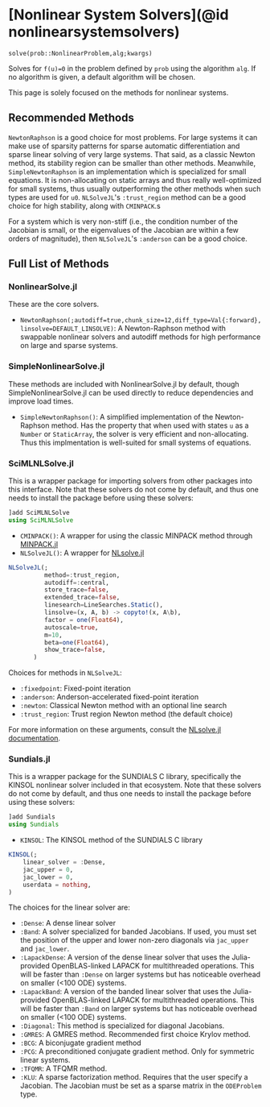 # [Nonlinear System Solvers](@id nonlinearsystemsolvers)

`solve(prob::NonlinearProblem,alg;kwargs)`

Solves for ``f(u)=0`` in the problem defined by `prob` using the algorithm
`alg`. If no algorithm is given, a default algorithm will be chosen.

This page is solely focused on the methods for nonlinear systems.

## Recommended Methods

`NewtonRaphson` is a good choice for most problems.  For large
systems it can make use of sparsity patterns for sparse automatic differentiation
and sparse linear solving of very large systems. That said, as a classic Newton
method, its stability region can be smaller than other methods. Meanwhile, `SimpleNewtonRaphson`
is an implementation which is specialized for small equations. It is non-allocating on
static arrays and thus really well-optimized for small systems, thus usually outperforming
the other methods when such types are used for `u0`. `NLSolveJL`'s
`:trust_region` method can be a good choice for high stability, along with
`CMINPACK`.s

For a system which is very non-stiff (i.e., the condition number of the Jacobian
is small, or the eigenvalues of the Jacobian are within a few orders of magnitude),
then `NLSolveJL`'s `:anderson` can be a good choice.

## Full List of Methods

### NonlinearSolve.jl

These are the core solvers.

- `NewtonRaphson(;autodiff=true,chunk_size=12,diff_type=Val{:forward},linsolve=DEFAULT_LINSOLVE)`:
  A Newton-Raphson method with swappable nonlinear solvers and autodiff methods
  for high performance on large and sparse systems.

### SimpleNonlinearSolve.jl

These methods are included with NonlinearSolve.jl by default, though SimpleNonlinearSolve.jl
can be used directly to reduce dependencies and improve load times.

- `SimpleNewtonRaphson()`: A simplified implementation of the Newton-Raphson method. Has the
  property that when used with states `u` as a `Number` or `StaticArray`, the solver is
  very efficient and non-allocating. Thus this implmentation is well-suited for small
  systems of equations.

### SciMLNLSolve.jl

This is a wrapper package for importing solvers from other packages into this interface.
Note that these solvers do not come by default, and thus one needs to install
the package before using these solvers:

```julia
]add SciMLNLSolve
using SciMLNLSolve
```

- `CMINPACK()`: A wrapper for using the classic MINPACK method through [MINPACK.jl](https://github.com/sglyon/MINPACK.jl)
- `NLSolveJL()`: A wrapper for [NLsolve.jl](https://github.com/JuliaNLSolvers/NLsolve.jl)

```julia
NLSolveJL(;
          method=:trust_region,
          autodiff=:central,
          store_trace=false,
          extended_trace=false,
          linesearch=LineSearches.Static(),
          linsolve=(x, A, b) -> copyto!(x, A\b),
          factor = one(Float64),
          autoscale=true,
          m=10,
          beta=one(Float64),
          show_trace=false,
       )
```

Choices for methods in `NLSolveJL`:

- `:fixedpoint`: Fixed-point iteration
- `:anderson`: Anderson-accelerated fixed-point iteration
- `:newton`: Classical Newton method with an optional line search
- `:trust_region`: Trust region Newton method (the default choice)

For more information on these arguments, consult the
[NLsolve.jl documentation](https://github.com/JuliaNLSolvers/NLsolve.jl).

### Sundials.jl

This is a wrapper package for the SUNDIALS C library, specifically the KINSOL
nonlinear solver included in that ecosystem. Note that these solvers do not come
by default, and thus one needs to install the package before using these solvers:

```julia
]add Sundials
using Sundials
```

- `KINSOL`: The KINSOL method of the SUNDIALS C library

```julia
KINSOL(;
    linear_solver = :Dense,
    jac_upper = 0,
    jac_lower = 0,
    userdata = nothing,
)
```

The choices for the linear solver are:

- `:Dense`: A dense linear solver
- `:Band`: A solver specialized for banded Jacobians. If used, you must set the
  position of the upper and lower non-zero diagonals via `jac_upper` and
  `jac_lower`.
- `:LapackDense`: A version of the dense linear solver that uses the Julia-provided
  OpenBLAS-linked LAPACK for multithreaded operations. This will be faster than
  `:Dense` on larger systems but has noticeable overhead on smaller (<100 ODE) systems.
- `:LapackBand`: A version of the banded linear solver that uses the Julia-provided
  OpenBLAS-linked LAPACK for multithreaded operations. This will be faster than
  `:Band` on larger systems but has noticeable overhead on smaller (<100 ODE) systems.
- `:Diagonal`: This method is specialized for diagonal Jacobians.
- `:GMRES`: A GMRES method. Recommended first choice Krylov method.
- `:BCG`: A biconjugate gradient method
- `:PCG`: A preconditioned conjugate gradient method. Only for symmetric
  linear systems.
- `:TFQMR`: A TFQMR method.
- `:KLU`: A sparse factorization method. Requires that the user specify a
  Jacobian. The Jacobian must be set as a sparse matrix in the `ODEProblem`
  type.
